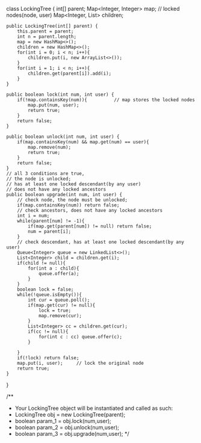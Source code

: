 class LockingTree {
    int[] parent;
    Map<Integer, Integer> map;     // locked nodes(node, user)
    Map<Integer, List<Integer>> children;  

    public LockingTree(int[] parent) {
        this.parent = parent;
        int n = parent.length;
        map = new HashMap<>();
        children = new HashMap<>();
        for(int i = 0; i < n; i++){
            children.put(i, new ArrayList<>());
        }
        for(int i = 1; i < n; i++){
            children.get(parent[i]).add(i);
        }
    }
    
    public boolean lock(int num, int user) {
        if(!map.containsKey(num)){          // map stores the locked nodes
            map.put(num, user);
            return true;
        }
        return false;
    }
    
    public boolean unlock(int num, int user) {
        if(map.containsKey(num) && map.get(num) == user){
            map.remove(num);
            return true;
        }
        return false;
    }
    // all 3 conditions are true, 
    // the node is unlocked; 
    // has at least one locked descendant(by any user)
    // does not have any locked ancestors
    public boolean upgrade(int num, int user) {
        // check node, the node must be unlocked;
        if(map.containsKey(num)) return false;    
        // check ancestors, does not have any locked ancestors
        int i = num;
        while(parent[num] != -1){
            if(map.get(parent[num]) != null) return false;
            num = parent[i];            
        }
        // check descendant, has at least one locked descendant(by any user)
        Queue<Integer> queue = new LinkedList<>();
        List<Integer> child = children.get(i);
        if(child != null){
            for(int a : child){
                queue.offer(a);
            }
        }
        boolean lock = false;
        while(!queue.isEmpty()){
            int cur = queue.poll();
            if(map.get(cur) != null){
                lock = true;
                map.remove(cur);
            }
            List<Integer> cc = children.get(cur);
            if(cc != null){
                for(int c : cc) queue.offer(c);
            }

        }
        if(!lock) return false;
        map.put(i, user);     // lock the original node
        return true;
    }
}

/**
 * Your LockingTree object will be instantiated and called as such:
 * LockingTree obj = new LockingTree(parent);
 * boolean param_1 = obj.lock(num,user);
 * boolean param_2 = obj.unlock(num,user);
 * boolean param_3 = obj.upgrade(num,user);
 */